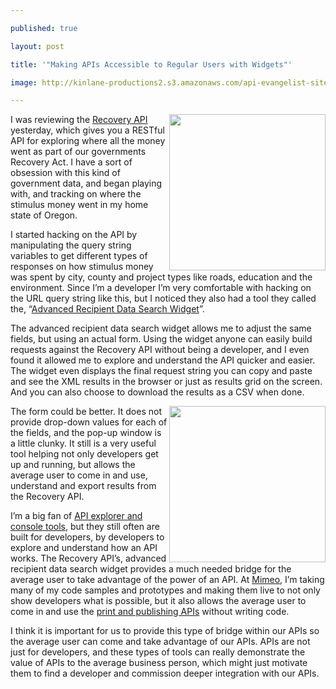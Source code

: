 ---
published: true
layout: post
title: '"Making APIs Accessible to Regular Users with Widgets"'
image: http://kinlane-productions2.s3.amazonaws.com/api-evangelist-site/blog/Recovery-Gov-Logo.png
---

<p>
     <a href="http://www.recovery.gov/FAQ/Developer/Pages/RecoveryAPI.aspx"><img class="c1" src="https://kinlane-productions2.s3.amazonaws.com/api-evangelist/federal-government/recovery-org/Recovery-Gov-Logo.png" alt="" width="250" align="right" /></a>

<p>
     I was reviewing the <a href="http://www.recovery.gov/FAQ/Developer/Pages/RecoveryAPI.aspx">Recovery API</a> yesterday, which gives you a RESTful API for exploring where all the money went as part of our governments Recovery Act. I have a sort of obsession with this kind of government data, and began playing with, and tracking on where the stimulus money went in my home state of Oregon.

<p>
     I started hacking on the API by manipulating the query string variables to get different types of responses on how stimulus money was spent by city, county and project types like roads, education and the environment. Since I’m a developer I’m very comfortable with hacking on the URL query string like this, but I noticed they also had a tool they called the, “<a title="Advanced Recipient Data Search Widget" href="http://www.recovery.gov/FAQ/Developer/Pages/AdvSearchWidget.aspx">Advanced Recipient Data Search Widget</a>”.

<p>
     The advanced recipient data search widget allows me to adjust the same fields, but using an actual form. Using the widget anyone can easily build requests against the Recovery API without being a developer, and I even found it allowed me to explore and understand the API quicker and easier. The widget even displays the final request string you can copy and paste and see the XML results in the browser or just as results grid on the screen. And you can also choose to download the results as a CSV when done.

<p>
     <a href="http://www.recovery.gov/FAQ/Developer/Pages/AdvSearchWidget.aspx"><img class="c1" src="https://kinlane-productions2.s3.amazonaws.com/api-evangelist/federal-government/recovery-org/recovery-org-widget-screenshot.gif" alt="" width="250" align="right" /></a>

<p>
     The form could be better. It does not provide drop-down values for each of the fields, and the pop-up window is a little clunky. It still is a very useful tool helping not only developers get up and running, but allows the average user to come in and use, understand and export results from the Recovery API.

<p>
     I’m a big fan of <a title="API Explorer and Console Tools" href="/buildingblocks/api_explorer.php">API explorer and console tools</a>, but they still often are built for developers, by developers to explore and understand how an API works. The Recovery API’s, advanced recipient data search widget provides a much needed bridge for the average user to take advantage of the power of an API. At <a title="Mimeo" href="http://www.mimeo.com">Mimeo</a>, I’m taking many of my code samples and prototypes and making them live to not only show developers what is possible, but it also allows the average user to come in and use the <a title="Print and Publishing APIs" href="http://developer.mimeo.com">print and publishing APIs</a> without writing code.

<p>
     I think it is important for us to provide this type of bridge within our APIs so the average user can come and take advantage of our APIs. APIs are not just for developers, and these types of tools can really demonstrate the value of APIs to the average business person, which might just motivate them to find a developer and commission deeper integration with our APIs.



